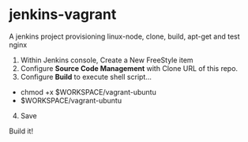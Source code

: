 # jenkins-vagrant
A jenkins project provisioning linux-node, clone, build, apt-get and test nginx

1. Within Jenkins console,  Create a New FreeStyle item
2. Configure **Source Code Management** with Clone URL of this repo.
3. Configure **Build** to execute shell script...
* chmod +x $WORKSPACE/vagrant-ubuntu
* $WORKSPACE/vagrant-ubuntu
4. Save

Build it!
